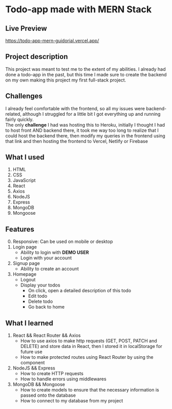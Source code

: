 # Todo-app made with MERN Stack

## Live Preview

https://todo-app-mern-guidorial.vercel.app/

## Project description

This project was meant to test me to the extent of my abilities. I already had done a todo-app in the past, but this time I made sure to create the backend on my own making this project my first full-stack project.

## Challenges

I already feel comfortable with the frontend, so all my issues were backend-related, although I struggled for a little bit I got everything up and running fairly quickly.
<br>
The only **challenge** I had was hosting this to Heroku, initially I thought I had to host front AND backend there, it took me way too long to realize that I could host the backend there, then modify my queries in the frontend using that link and then hosting the frontend to Vercel, Netlify or Firebase

## What I used

1. HTML
2. CSS
3. JavaScript
4. React
5. Axios
6. NodeJS
7. Express
8. MongoDB
9. Mongoose

## Features

0. Responsive: Can be used on mobile or desktop
1. Login page
    - Ability to login with **DEMO USER**
    - Login with your account
2. Signup page
    - Ability to create an account
3. Homepage
    - Logout
    - Display your todos
        - On click, open a detailed description of this todo
        - Edit todo
        - Delete todo
        - Go back to home

## What I learned

1. React && React Router && Axios
    - How to use axios to make http requests (GET, POST, PATCH and DELETE) and store data in React, then I stored it in localStorage for future use
    - How to make protected routes using React Router by using the <Navigate /> component
2. NodeJS && Express
    - How to create HTTP requests
    - How to handle errors using middlewares
3. MongoDB && Mongoose
    - How to create models to ensure that the necessary information is passed onto the database
    - How to connect to my database from my project

